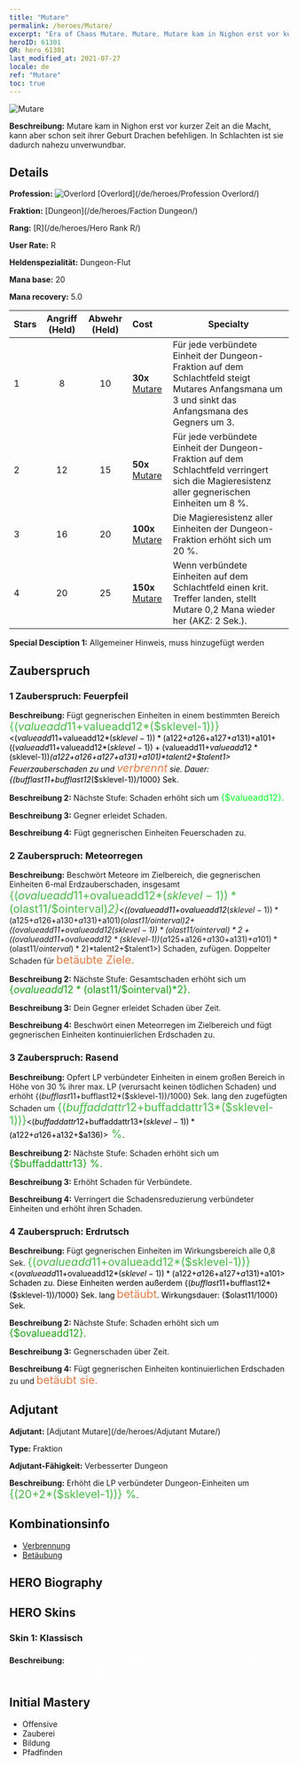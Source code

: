 ```yaml
---
title: "Mutare"
permalink: /heroes/Mutare/
excerpt: "Era of Chaos Mutare. Mutare. Mutare kam in Nighon erst vor kurzer Zeit an die Macht, kann aber schon seit ihrer Geburt Drachen befehligen. In Schlachten ist sie dadurch nahezu unverwundbar."
heroID: 61301
QR: hero_61301
last_modified_at: 2021-07-27
locale: de
ref: "Mutare"
toc: true
---
```

  ![Mutare](/images/h/h_Mutare.jpg)

 **Beschreibung:** Mutare kam in Nighon erst vor kurzer Zeit an die Macht, kann aber schon seit ihrer Geburt Drachen befehligen. In Schlachten ist sie dadurch nahezu unverwundbar.
## Details
 **Profession:** ![Overlord](/images/h/h_prof_16.png)  [Overlord](/de/heroes/Profession Overlord/)

 **Fraktion:** [Dungeon](/de/heroes/Faction Dungeon/)

 **Rang:** [R](/de/heroes/Hero Rank R/)

 **User Rate:** R

 **Heldenspezialität:** Dungeon-Flut

 **Mana base:** 20

 **Mana recovery:** 5.0


  | Stars | Angriff (Held) | Abwehr (Held) | Cost |     Specialty     |
  |---------|:---------------:|:---------------:|:--|--------------------|
  |    1    | 8 | 10 | **30x** [Mutare](/ItemsDE/her_389/) | Für jede verbündete Einheit der Dungeon-Fraktion auf dem Schlachtfeld steigt Mutares Anfangsmana um 3 und sinkt das Anfangsmana des Gegners um 3. |
  |    2    | 12 | 15 | **50x** [Mutare](/ItemsDE/her_389/) | Für jede verbündete Einheit der Dungeon-Fraktion auf dem Schlachtfeld verringert sich die Magieresistenz aller gegnerischen Einheiten um 8 %. |
  |    3    | 16 | 20 | **100x** [Mutare](/ItemsDE/her_389/) | Die Magieresistenz aller Einheiten der Dungeon-Fraktion erhöht sich um 20 %. |
  |    4    | 20 | 25 | **150x** [Mutare](/ItemsDE/her_389/) | Wenn verbündete Einheiten auf dem Schlachtfeld einen krit. Treffer landen, stellt Mutare 0,2 Mana wieder her (AKZ: 2 Sek.). |

 **Special Desciption 1:** Allgemeiner Hinweis, muss hinzugefügt werden

## Zauberspruch
### 1 Zauberspruch: Feuerpfeil
 **Beschreibung:** Fügt gegnerischen Einheiten in einem bestimmten Bereich <span style="color: #48b946;font-size:20px">{($valueadd11+$valueadd12*($sklevel-1))}</span><span style="color: black"><($valueadd11+$valueadd12*($sklevel-1))*($a122+$a126+$a127+$a131)+$a101+(($valueadd11+$valueadd12*($sklevel-1))+($valueadd11+$valueadd12*($sklevel-1))*($a122+$a126+$a127+$a131)+$a101)*$talent2+$talent1> Feuerzauberschaden zu und <span style="color: #e07c44;font-size:20px">verbrennt</span><span style="color: black"> sie. Dauer: {($bufflast11+$bufflast12*($sklevel-1))/1000} Sek.

 **Beschreibung 2:** Nächste Stufe: Schaden erhöht sich um <span style="color: #00ff22;font-size:16px">{$valueadd12}.</span><span style="color: black">

 **Beschreibung 3:** Gegner erleidet Schaden.

 **Beschreibung 4:** Fügt gegnerischen Einheiten Feuerschaden zu.

### 2 Zauberspruch: Meteorregen
 **Beschreibung:** Beschwört Meteore im Zielbereich, die gegnerischen Einheiten 6-mal Erdzauberschaden, insgesamt <span style="color: #48b946;font-size:20px">{($ovalueadd11+$ovalueadd12*($sklevel-1))*($olast11/$ointerval)*2}</span><span style="color: black"><(($ovalueadd11+$ovalueadd12*($sklevel-1))*($a125+$a126+$a130+$a131)+$a101)*($olast11/$ointerval)*2+(($ovalueadd11+$ovalueadd12*($sklevel-1))*($olast11/$ointerval)*2+(($ovalueadd11+$ovalueadd12*($sklevel-1))*($a125+$a126+$a130+$a131)+$a101)*($olast11/$ointerval)*2)*$talent2+$talent1>) Schaden, zufügen. Doppelter Schaden für <span style="color: #e07c44;font-size:20px">betäubte Ziele.</span><span style="color: black">

 **Beschreibung 2:** Nächste Stufe: Gesamtschaden erhöht sich um <span style="color: #1ca216;font-size:18px">{$ovalueadd12*($olast11/$ointerval)*2}.</span><span style="color: black">

 **Beschreibung 3:** Dein Gegner erleidet Schaden über Zeit.

 **Beschreibung 4:** Beschwört einen Meteorregen im Zielbereich und fügt gegnerischen Einheiten kontinuierlichen Erdschaden zu.

### 3 Zauberspruch: Rasend
 **Beschreibung:** Opfert LP verbündeter Einheiten in einem großen Bereich in Höhe von 30 % ihrer max. LP (verursacht keinen tödlichen Schaden) und erhöht {($bufflast11+$bufflast12*($sklevel-1))/1000} Sek. lang den zugefügten Schaden um <span style="color: #48b946;font-size:20px">{($buffaddattr12+$buffaddattr13*($sklevel-1))}</span><span style="color: black"><($buffaddattr12+$buffaddattr13*($sklevel-1))*($a122+$a126+$a132+$a136)><span style="color: #48b946;font-size:20px"> %</span><span style="color: black">.

 **Beschreibung 2:** Nächste Stufe: Schaden erhöht sich um <span style="color: #1ca216;font-size:18px">{$buffaddattr13} %.</span><span style="color: black">

 **Beschreibung 3:** Erhöht Schaden für Verbündete.

 **Beschreibung 4:** Verringert die Schadensreduzierung verbündeter Einheiten und erhöht ihren Schaden.

### 4 Zauberspruch: Erdrutsch
 **Beschreibung:** Fügt gegnerischen Einheiten im Wirkungsbereich alle 0,8 Sek. <span style="color: #48b946;font-size:20px">{($ovalueadd11+$ovalueadd12*($sklevel-1))}</span><span style="color: black"><($ovalueadd11+$ovalueadd12*($sklevel-1))*($a122+$a126+$a127+$a131)+$a101> Schaden zu. Diese Einheiten werden außerdem {($bufflast11+$bufflast12*($sklevel-1))/1000} Sek. lang <span style="color: #e07c44;font-size:20px">betäubt</span><span style="color: black">. Wirkungsdauer: {$olast11/1000} Sek.

 **Beschreibung 2:** Nächste Stufe: Schaden erhöht sich um <span style="color: #1ca216;font-size:18px">{$ovalueadd12}.</span><span style="color: black">

 **Beschreibung 3:** Gegnerschaden über Zeit.

 **Beschreibung 4:** Fügt gegnerischen Einheiten kontinuierlichen Erdschaden zu und <span style="color: #e07c44;font-size:20px">betäubt sie.</span><span style="color: black">


## Adjutant

 **Adjutant:**  [Adjutant Mutare](/de/heroes/Adjutant Mutare/) 

 **Type:**  Fraktion 

 **Adjutant-Fähigkeit:**  Verbesserter Dungeon 

 **Beschreibung:** Erhöht die LP verbündeter Dungeon-Einheiten um <span style="color: #48b946;font-size:20px">{(20+2*($sklevel-1))} %</span><span style="color: black">.

## Kombinationsinfo

* [Verbrennung](/de/combination/Verbrennung/) 
* [Betäubung](/de/combination/Betäubung/) 

## HERO Biography

## HERO Skins
### Skin 1: **Klassisch**

 **Beschreibung:** <span style="color: #ffffff;font-size:20px">Nighon kämpft in einem Krieg aus Blut und Feuer um Status und Territorium!</span>



## Initial Mastery
   - Offensive
   - Zauberei
   - Bildung
   - Pfadfinden
